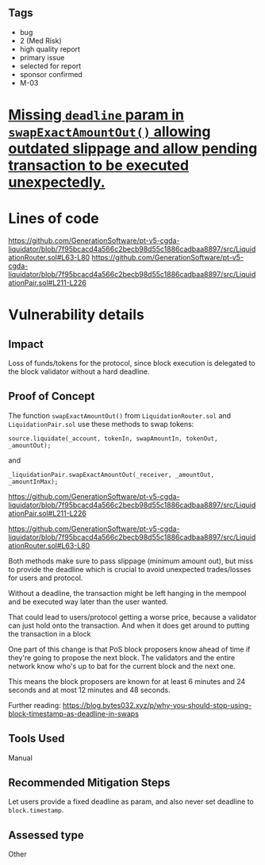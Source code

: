 ## Tags

- bug
- 2 (Med Risk)
- high quality report
- primary issue
- selected for report
- sponsor confirmed
- M-03

# [ Missing `deadline` param in `swapExactAmountOut()` allowing outdated slippage and allow pending transaction to be executed unexpectedly.](https://github.com/code-423n4/2023-08-pooltogether-findings/issues/126) 

# Lines of code

https://github.com/GenerationSoftware/pt-v5-cgda-liquidator/blob/7f95bcacd4a566c2becb98d55c1886cadbaa8897/src/LiquidationRouter.sol#L63-L80
https://github.com/GenerationSoftware/pt-v5-cgda-liquidator/blob/7f95bcacd4a566c2becb98d55c1886cadbaa8897/src/LiquidationPair.sol#L211-L226


# Vulnerability details


## Impact

Loss of funds/tokens for the protocol, since block execution is delegated to the block validator without a hard deadline.

## Proof of Concept

The function `swapExactAmountOut()` from `LiquidationRouter.sol` and `LiquidationPair.sol` use these methods to swap tokens:

`source.liquidate(_account, tokenIn, swapAmountIn, tokenOut, _amountOut);`

and

`_liquidationPair.swapExactAmountOut(_receiver, _amountOut, _amountInMax);`

https://github.com/GenerationSoftware/pt-v5-cgda-liquidator/blob/7f95bcacd4a566c2becb98d55c1886cadbaa8897/src/LiquidationPair.sol#L211-L226

https://github.com/GenerationSoftware/pt-v5-cgda-liquidator/blob/7f95bcacd4a566c2becb98d55c1886cadbaa8897/src/LiquidationRouter.sol#L63-L80

Both methods make sure to pass slippage (minimum amount out), but miss to provide the deadline which is crucial to avoid unexpected trades/losses for users and protocol.

Without a deadline, the transaction might be left hanging in the mempool and be executed way later than the user wanted.

That could lead to users/protocol getting a worse price, because a validator can just hold onto the transaction. And when it does get around to putting the transaction in a block

One part of this change is that PoS block proposers know ahead of time if they're going to propose the next block. The validators and the entire network know who's up to bat for the current block and the next one.

This means the block proposers are known for at least 6 minutes and 24 seconds and at most 12 minutes and 48 seconds.

Further reading:
https://blog.bytes032.xyz/p/why-you-should-stop-using-block-timestamp-as-deadline-in-swaps

## Tools Used
Manual

## Recommended Mitigation Steps

Let users provide a fixed deadline as param, and also never set deadline to `block.timestamp`.



## Assessed type

Other